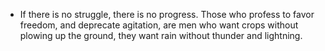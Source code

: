 - If there is no struggle, there is no progress. Those who profess to favor freedom, and deprecate agitation, are men who want crops without plowing up the ground, they want rain without thunder and lightning.